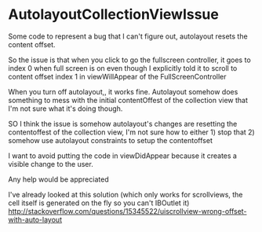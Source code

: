 AutolayoutCollectionViewIssue
=============================

Some code to represent a bug that I can't figure out, autolayout resets the content offset.

So the issue is that when you click to go the fullscreen controller, it goes to index 0 when full screen is on even though I explicitly told it to scroll to content offset index 1 in viewWillAppear of the FullScreenController

When you turn off autolayout,, it works fine. Autolayout somehow does something to mess with the initial contentOffest of the collection view that I'm not sure what it's doing though.

SO I think the issue is somehow autolayout's changes are resetting the contentoffest of the collection view, I'm not sure how to either 1) stop that 2) somehow use autolayout constraints to setup the contentoffset

I want to avoid putting the code in viewDidAppear because it creates a visible change to the user.

Any help would be appreciated

I've already looked at this solution (which only works for scrollviews, the cell itself is generated on the fly so you can't IBOutlet it)
http://stackoverflow.com/questions/15345522/uiscrollview-wrong-offset-with-auto-layout